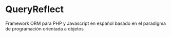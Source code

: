 # QueryReflect
Framework ORM para PHP y Javascript en español basado en el paradigma de programación orientada a objetos

